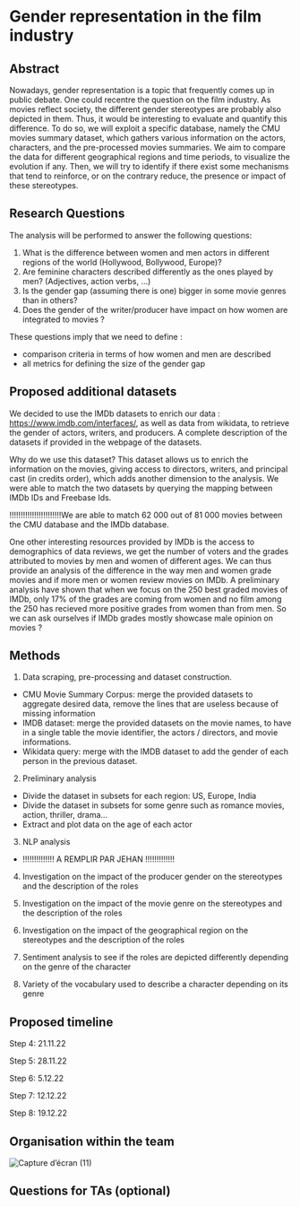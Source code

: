 # Gender representation in the film industry

## Abstract <a name="Abstract"></a>
Nowadays, gender representation is a topic that frequently comes up in public debate. One could recentre the question on the film industry. As movies reflect society, the different gender stereotypes are probably also depicted in them. Thus, it would be interesting to evaluate and quantify this difference. To do so, we will exploit a specific database, namely the CMU movies summary dataset, which gathers various information on the actors, characters, and the pre-processed movies summaries. We aim to compare the data for different geographical regions and time periods, to visualize the evolution if any. Then, we will try to identify if there exist some mechanisms that tend to reinforce, or on the contrary reduce, the presence or impact of these stereotypes. 


## Research Questions <a name="Research_questions"></a>
The analysis will be performed to answer the following questions:
1.	What is the difference between women and men actors in different regions of the world (Hollywood, Bollywood, Europe)?
2.	Are feminine characters described differently as the ones played by men? (Adjectives, action verbs, ...)
3.	Is the gender gap (assuming there is one) bigger in some movie genres than in others?
4.	Does the gender of the writer/producer have impact on how women are integrated to movies ?

These questions imply that we need to define :
- comparison criteria in terms of how women and men are described
- all metrics for defining the size of the gender gap


## Proposed additional datasets <a name="Proposed_additional_datasets_and_files"></a>

We decided to use the IMDb datasets to enrich our data : https://www.imdb.com/interfaces/, as well as data from wikidata, to retrieve the gender of actors, writers, and producers. A complete description of the datasets if provided in the webpage of the datasets.

Why do we use this dataset? 
This dataset allows us to enrich the information on the movies, giving access to directors, writers, and principal cast (in credits order), which adds another dimension to the analysis. We were able to match the two datasets by querying the mapping between IMDb IDs and Freebase Ids.


!!!!!!!!!!!!!!!!!!!!!!!We are able to match 62 000 out of 81 000 movies between the CMU database and the IMDb database.

One other interesting resources provided by IMDb is the access to demographics of data reviews, we get the number of voters and the grades attributed to movies by men and women of different ages. We can thus provide an analysis of the difference in the way men and women grade movies and if more men or women review movies on IMDb. A preliminary analysis have shown that when we focus on the 250 best graded movies of IMDb, only 17% of the grades are coming from women and no film among the 250 has recieved more positive grades from women than from men. So we can ask ourselves if IMDb grades mostly showcase male opinion on movies ? 



## Methods <a name="Methods"></a>

1. Data scraping, pre-processing and dataset construction.

 - CMU Movie Summary Corpus: merge the provided datasets to aggregate desired data, remove the lines that are useless because of missing information
 - IMDB dataset: merge the provided datasets on the movie names, to have in a single table the movie identifier, the actors / directors, and movie informations. 
 - Wikidata query: merge with the IMDB dataset to add the gender of each person in the previous dataset. 

2. Preliminary analysis

- Divide the dataset in subsets for each region: US, Europe, India
- Divide the dataset in subsets for some genre such as romance movies, action, thriller, drama...
- Extract and plot data on the age of each actor

3. NLP analysis

- !!!!!!!!!!!!!! A REMPLIR PAR JEHAN !!!!!!!!!!!!!

4. Investigation on the impact of the producer gender on the stereotypes and the description of the roles


5. Investigation on the impact of the movie genre on the stereotypes and the description of the roles


6. Investigation on the impact of the geographical region on the stereotypes and the description of the roles


7. Sentiment analysis to see if the roles are depicted differently depending on the genre of the character


8. Variety of the vocabulary used to describe a character depending on its genre


## Proposed timeline <a name="Proposed_timeline"></a>

Step 4: 21.11.22

Step 5: 28.11.22

Step 6: 5.12.22

Step 7: 12.12.22

Step 8: 19.12.22


## Organisation within the team <a name="Organisation"></a>

![Capture d’écran (11)](https://user-images.githubusercontent.com/114073595/202502824-14ff22ea-4fa7-419b-a066-b2ed7c8b0d50.png)


## Questions for TAs (optional) <a name="Questions"></a>

